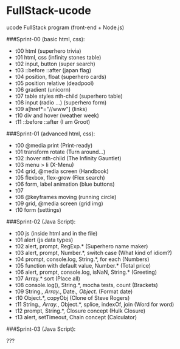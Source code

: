 # FullStack-ucode
ucode FullStack program (front-end + Node.js)

###Sprint-00 (basic html, css):
- t00	html (superhero trivia)
- t01	html, css (infinity stones table)
- t02	input, button (super search)
- t03   ::before ::after (japan flag)
- t04	position, float (superhero cards)
- t05	position relative (deadpool)
- t06	gradient (unicorn)
- t07	table styles nth-child (superhero table)
- t08	input (radio ...) (superhero form)
- t09	a[href*="//www"] (links)
- t10	div and hover (weather week)
- t11	::before ::after (I am Groot)

###Sprint-01 (advanced html, css):
- t00   @media print (Print-ready)
- t01   transform rotate (Turn around...)
- t02   :hover nth-child (The Infinity Gauntlet)
- t03   menu > li (X-Menu)
- t04   grid, @media screen (Handbook)
- t05   flexbox, flex-grow (Flex search)
- t06   form, label animation (blue buttons)
- t07 
- t08   @keyframes moving (running circle)
- t09   grid, @media screen (grid img)
- t10   form (settings)

###Sprint-02 (Java Script):
- t00   js (inside html and in the file)
- t01   alert (js data types)
- t02   alert, prompt, RegExp.* (Superhero name maker)
- t03	alert, prompt, Number.*, switch case (What kind of idiom?)
- t04   prompt, console.log, String.*, for each (Numbers)
- t05   function with default value, Number.* (Total price)
- t06   alert, prompt, console.log, isNaN, String.* (Greeting)
- t07   Array.* sort (Place all)
- t08   console.log(), String.*, mocha tests, count (Brackets)
- t09   String.*, Array.*, Date.*, Object.* (Format date)
- t10   Object.*, copyObj (Clone of Steve Rogers)
- t11   String.*, Array.*, Object.*, splice, indexOf, join (Word for word)
- t12   prompt, String.*, Closure concept (Hulk Closure)
- t13   alert, setTimeout, Chain concept (Calculator)

###Sprint-03 (Java Script):

???